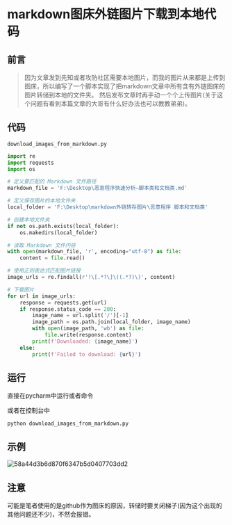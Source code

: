 # markdown图床外链图片下载到本地代码

## 前言

> 因为文章发到先知或者攻防社区需要本地图片，而我的图片从来都是上传到图床，所以编写了一个脚本实现了把markdown文章中所有含有外链图床的图片转储到本地的文件夹。
> 然后发布文章时再手动一个个上传图片(关于这个问题有看到本篇文章的大哥有什么好办法也可以教教弟弟)。

## 代码

`download_images_from_markdown.py`

```python
import re
import requests
import os

# 定义要匹配的 Markdown 文件路径
markdown_file = 'F:\Desktop\恶意程序快速分析—脚本类和文档类.md'

# 定义保存图片的本地文件夹
local_folder = 'F:\Desktop\markdown外链转存图片\恶意程序 脚本和文档类'

# 创建本地文件夹
if not os.path.exists(local_folder):
    os.makedirs(local_folder)

# 读取 Markdown 文件内容
with open(markdown_file, 'r', encoding="utf-8") as file:
    content = file.read()

# 使用正则表达式匹配图片链接
image_urls = re.findall(r'!\[.*?\]\((.*?)\)', content)

# 下载图片
for url in image_urls:
    response = requests.get(url)
    if response.status_code == 200:
        image_name = url.split('/')[-1]
        image_path = os.path.join(local_folder, image_name)
        with open(image_path, 'wb') as file:
            file.write(response.content)
        print(f'Downloaded: {image_name}')
    else:
        print(f'Failed to download: {url}')

```

## 运行

直接在pycharm中运行或者命令

或者在控制台中

```
python download_images_from_markdown.py
```

## 示例

![58a44d3b6d870f6347b5d0407703dd2](https://cdn.jsdelivr.net/gh/SlientRainyDay/image@main/image/202403271648603.png)

## 注意

可能是笔者使用的是github作为图床的原因，转储时要关闭梯子(因为这个出现的其他问题还不少)，不然会报错。
